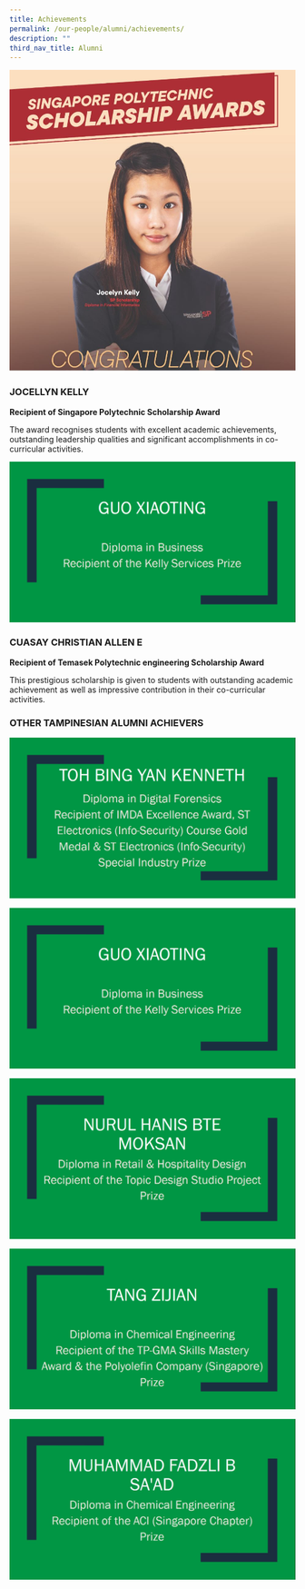 ```yaml
---
title: Achievements
permalink: /our-people/alumni/achievements/
description: ""
third_nav_title: Alumni
---
```

![](/images/Jocelyn%20Kelly.jpg)

### JOCELLYN KELLY

**Recipient of Singapore Polytechnic Scholarship Award**  

The award recognises students with excellent academic achievements, outstanding leadership qualities and significant accomplishments in co-curricular activities.

![](/images/TP%20Alumnus%20-%20Guo%20Xiaoting.png)

### CUASAY CHRISTIAN ALLEN E

**Recipient of Temasek Polytechnic engineering Scholarship Award**

This prestigious scholarship is given to students with outstanding academic achievement as well as impressive contribution in their co-curricular activities.

### OTHER TAMPINESIAN ALUMNI ACHIEVERS

![](/images/Alumnus%20-%20Kenneth.png)

![](/images/TP%20Alumnus%20-%20Guo%20Xiaoting.png)

![](/images/TP%20Alumnus%20-%20Nurul.png)

![](/images/TP%20Alumnus%20-%20Tang%20Zijian.png)

![](/images/FADZLI.jpg)